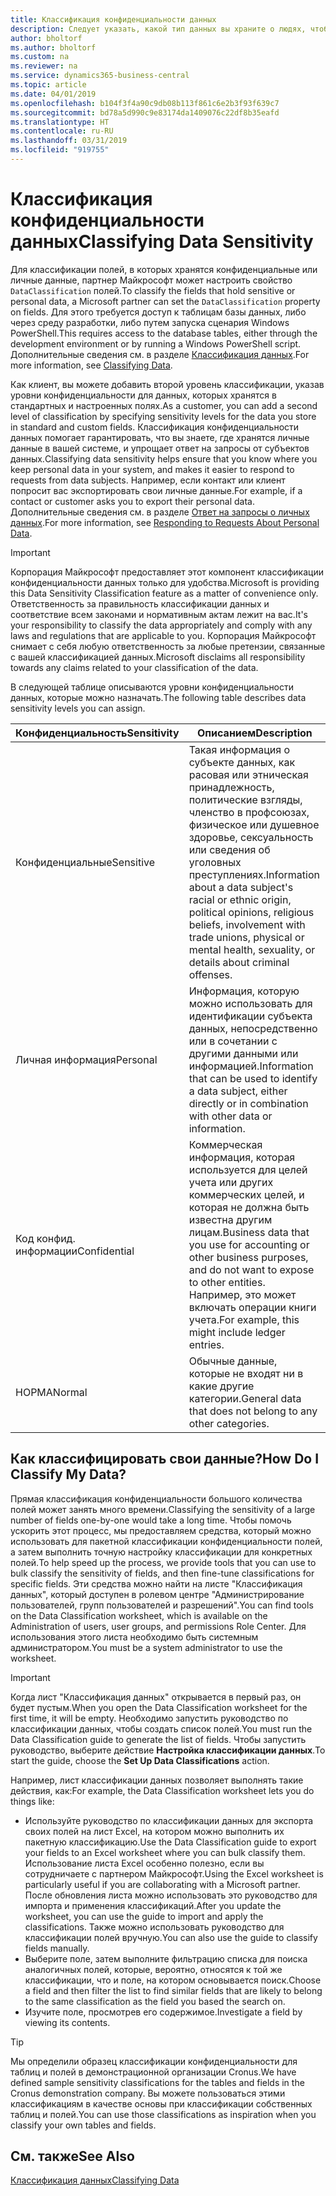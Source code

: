 ```yaml
---
title: Классификация конфиденциальности данных
description: Следует указать, какой тип данных вы храните о людях, чтобы можно было отвечать на запросы субъектов данных.
author: bholtorf
ms.author: bholtorf
ms.custom: na
ms.reviewer: na
ms.service: dynamics365-business-central
ms.topic: article
ms.date: 04/01/2019
ms.openlocfilehash: b104f3f4a90c9db08b113f861c6e2b3f93f639c7
ms.sourcegitcommit: bd78a5d990c9e83174da1409076c22df8b35eafd
ms.translationtype: HT
ms.contentlocale: ru-RU
ms.lasthandoff: 03/31/2019
ms.locfileid: "919755"
---
```

# <a name="classifying-data-sensitivity"></a><span data-ttu-id="953ee-103">Классификация конфиденциальности данных</span><span class="sxs-lookup"><span data-stu-id="953ee-103">Classifying Data Sensitivity</span></span>
<span data-ttu-id="953ee-104">Для классификации полей, в которых хранятся конфиденциальные или личные данные, партнер Майкрософт может настроить свойство ```DataClassification``` полей.</span><span class="sxs-lookup"><span data-stu-id="953ee-104">To classify the fields that hold sensitive or personal data, a Microsoft partner can set the ```DataClassification``` property on fields.</span></span> <span data-ttu-id="953ee-105">Для этого требуется доступ к таблицам базы данных, либо через среду разработки, либо путем запуска сценария Windows PowerShell.</span><span class="sxs-lookup"><span data-stu-id="953ee-105">This requires access to the database tables, either through the development environment or by running a Windows PowerShell script.</span></span> <span data-ttu-id="953ee-106">Дополнительные сведения см. в разделе [Классификация данных](https://docs.microsoft.com/en-us/dynamics-nav/classifying-data).</span><span class="sxs-lookup"><span data-stu-id="953ee-106">For more information, see [Classifying Data](https://docs.microsoft.com/en-us/dynamics-nav/classifying-data).</span></span>  

<span data-ttu-id="953ee-107">Как клиент, вы можете добавить второй уровень классификации, указав уровни конфиденциальности для данных, которых хранятся в стандартных и настроенных полях.</span><span class="sxs-lookup"><span data-stu-id="953ee-107">As a customer, you can add a second level of classification by specifying sensitivity levels for the data you store in standard and custom fields.</span></span> <span data-ttu-id="953ee-108">Классификация конфиденциальности данных помогает гарантировать, что вы знаете, где хранятся личные данные в вашей системе, и упрощает ответ на запросы от субъектов данных.</span><span class="sxs-lookup"><span data-stu-id="953ee-108">Classifying data sensitivity helps ensure that you know where you keep personal data in your system, and makes it easier to respond to requests from data subjects.</span></span> <span data-ttu-id="953ee-109">Например, если контакт или клиент попросит вас экспортировать свои личные данные.</span><span class="sxs-lookup"><span data-stu-id="953ee-109">For example, if a contact or customer asks you to export their personal data.</span></span> <span data-ttu-id="953ee-110">Дополнительные сведения см. в разделе [Ответ на запросы о личных данных](admin-responding-to-requests-about-personal-data.md).</span><span class="sxs-lookup"><span data-stu-id="953ee-110">For more information, see [Responding to Requests About Personal Data](admin-responding-to-requests-about-personal-data.md).</span></span>

> [!Important]
> <span data-ttu-id="953ee-111">Корпорация Майкрософт предоставляет этот компонент классификации конфиденциальности данных только для удобства.</span><span class="sxs-lookup"><span data-stu-id="953ee-111">Microsoft is providing this Data Sensitivity Classification feature as a matter of convenience only.</span></span> <span data-ttu-id="953ee-112">Ответственность за правильность классификации данных и соответствие всем законами и нормативным актам лежит на вас.</span><span class="sxs-lookup"><span data-stu-id="953ee-112">It's your responsibility to classify the data appropriately and comply with any laws and regulations that are applicable to you.</span></span> <span data-ttu-id="953ee-113">Корпорация Майкрософт снимает с себя любую ответственность за любые претензии, связанные с вашей классификацией данных.</span><span class="sxs-lookup"><span data-stu-id="953ee-113">Microsoft disclaims all responsibility towards any claims related to your classification of the data.</span></span>  

<span data-ttu-id="953ee-114">В следующей таблице описываются уровни конфиденциальности данных, которые можно назначать.</span><span class="sxs-lookup"><span data-stu-id="953ee-114">The following table describes data sensitivity levels you can assign.</span></span>

|<span data-ttu-id="953ee-115">Конфиденциальность</span><span class="sxs-lookup"><span data-stu-id="953ee-115">Sensitivity</span></span>|<span data-ttu-id="953ee-116">Описанием</span><span class="sxs-lookup"><span data-stu-id="953ee-116">Description</span></span>|
|----|----|
|<span data-ttu-id="953ee-117">Конфиденциальные</span><span class="sxs-lookup"><span data-stu-id="953ee-117">Sensitive</span></span> | <span data-ttu-id="953ee-118">Такая информация о субъекте данных, как расовая или этническая принадлежность, политические взгляды, членство в профсоюзах, физическое или душевное здоровье, сексуальность или сведения об уголовных преступлениях.</span><span class="sxs-lookup"><span data-stu-id="953ee-118">Information about a data subject's racial or ethnic origin, political opinions, religious beliefs, involvement with trade unions, physical or mental health, sexuality, or details about criminal offenses.</span></span> |
|<span data-ttu-id="953ee-119">Личная информация</span><span class="sxs-lookup"><span data-stu-id="953ee-119">Personal</span></span> | <span data-ttu-id="953ee-120">Информация, которую можно использовать для идентификации субъекта данных, непосредственно или в сочетании с другими данными или информацией.</span><span class="sxs-lookup"><span data-stu-id="953ee-120">Information that can be used to identify a data subject, either directly or in combination with other data or information.</span></span>|
|<span data-ttu-id="953ee-121">Код конфид. информации</span><span class="sxs-lookup"><span data-stu-id="953ee-121">Confidential</span></span> | <span data-ttu-id="953ee-122">Коммерческая информация, которая используется для целей учета или других коммерческих целей, и которая не должна быть известна другим лицам.</span><span class="sxs-lookup"><span data-stu-id="953ee-122">Business data that you use for accounting or other business purposes, and do not want to expose to other entities.</span></span> <span data-ttu-id="953ee-123">Например, это может включать операции книги учета.</span><span class="sxs-lookup"><span data-stu-id="953ee-123">For example, this might include ledger entries.</span></span>|
|<span data-ttu-id="953ee-124">НОРМА</span><span class="sxs-lookup"><span data-stu-id="953ee-124">Normal</span></span> | <span data-ttu-id="953ee-125">Обычные данные, которые не входят ни в какие другие категории.</span><span class="sxs-lookup"><span data-stu-id="953ee-125">General data that does not belong to any other categories.</span></span>|

## <a name="how-do-i-classify-my-data"></a><span data-ttu-id="953ee-126">Как классифицировать свои данные?</span><span class="sxs-lookup"><span data-stu-id="953ee-126">How Do I Classify My Data?</span></span>
<span data-ttu-id="953ee-127">Прямая классификация конфиденциальности большого количества полей может занять много времени.</span><span class="sxs-lookup"><span data-stu-id="953ee-127">Classifying the sensitivity of a large number of fields one-by-one would take a long time.</span></span> <span data-ttu-id="953ee-128">Чтобы помочь ускорить этот процесс, мы предоставляем средства, который можно использовать для пакетной классификации конфиденциальности полей, а затем выполнить точную настройку классификации для конкретных полей.</span><span class="sxs-lookup"><span data-stu-id="953ee-128">To help speed up the process, we provide tools that you can use to bulk classify the sensitivity of fields, and then fine-tune classifications for specific fields.</span></span> <span data-ttu-id="953ee-129">Эти средства можно найти на листе "Классификация данных", который доступен в ролевом центре "Администрирование пользователей, групп пользователей и разрешений".</span><span class="sxs-lookup"><span data-stu-id="953ee-129">You can find tools on the Data Classification worksheet, which is available on the Administration of users, user groups, and permissions Role Center.</span></span> <span data-ttu-id="953ee-130">Для использования этого листа необходимо быть системным администратором.</span><span class="sxs-lookup"><span data-stu-id="953ee-130">You must be a system administrator to use the worksheet.</span></span>

> [!Important]
> <span data-ttu-id="953ee-131">Когда лист "Классификация данных" открывается в первый раз, он будет пустым.</span><span class="sxs-lookup"><span data-stu-id="953ee-131">When you open the Data Classification worksheet for the first time, it will be empty.</span></span> <span data-ttu-id="953ee-132">Необходимо запустить руководство по классификации данных, чтобы создать список полей.</span><span class="sxs-lookup"><span data-stu-id="953ee-132">You must run the Data Classification guide to generate the list of fields.</span></span> <span data-ttu-id="953ee-133">Чтобы запустить руководство, выберите действие **Настройка классификации данных**.</span><span class="sxs-lookup"><span data-stu-id="953ee-133">To start the guide, choose the **Set Up Data Classifications** action.</span></span>

<span data-ttu-id="953ee-134">Например, лист классификации данных позволяет выполнять такие действия, как:</span><span class="sxs-lookup"><span data-stu-id="953ee-134">For example, the Data Classification worksheet lets you do things like:</span></span>  

* <span data-ttu-id="953ee-135">Используйте руководство по классификации данных для экспорта своих полей на лист Excel, на котором можно выполнить их пакетную классификацию.</span><span class="sxs-lookup"><span data-stu-id="953ee-135">Use the Data Classification guide to export your fields to an Excel worksheet where you can bulk classify them.</span></span> <span data-ttu-id="953ee-136">Использование листа Excel особенно полезно, если вы сотрудничаете с партнером Майкрософт.</span><span class="sxs-lookup"><span data-stu-id="953ee-136">Using the Excel worksheet is particularly useful if you are collaborating with a Microsoft partner.</span></span> <span data-ttu-id="953ee-137">После обновления листа можно использовать это руководство для импорта и применения классификаций.</span><span class="sxs-lookup"><span data-stu-id="953ee-137">After you update the worksheet, you can use the guide to import and apply the classifications.</span></span> <span data-ttu-id="953ee-138">Также можно использовать руководство для классификации полей вручную.</span><span class="sxs-lookup"><span data-stu-id="953ee-138">You can also use the guide to classify fields manually.</span></span>  
* <span data-ttu-id="953ee-139">Выберите поле, затем выполните фильтрацию списка для поиска аналогичных полей, которые, вероятно, относятся к той же классификации, что и поле, на котором основывается поиск.</span><span class="sxs-lookup"><span data-stu-id="953ee-139">Choose a field and then filter the list to find similar fields that are likely to belong to the same classification as the field you based the search on.</span></span>  
* <span data-ttu-id="953ee-140">Изучите поле, просмотрев его содержимое.</span><span class="sxs-lookup"><span data-stu-id="953ee-140">Investigate a field by viewing its contents.</span></span>  

> [!Tip]
> <span data-ttu-id="953ee-141">Мы определили образец классификации конфиденциальности для таблиц и полей в демонстрационной организации Cronus.</span><span class="sxs-lookup"><span data-stu-id="953ee-141">We have defined sample sensitivity classifications for the tables and fields in the Cronus demonstration company.</span></span> <span data-ttu-id="953ee-142">Вы можете пользоваться этими классификациям в качестве основы при классификации собственных таблиц и полей.</span><span class="sxs-lookup"><span data-stu-id="953ee-142">You can use those classifications as inspiration when you classify your own tables and fields.</span></span>

## <a name="see-also"></a><span data-ttu-id="953ee-143">См. также</span><span class="sxs-lookup"><span data-stu-id="953ee-143">See Also</span></span>
[<span data-ttu-id="953ee-144">Классификация данных</span><span class="sxs-lookup"><span data-stu-id="953ee-144">Classifying Data</span></span>](https://docs.microsoft.com/en-us/dynamics-nav/classifying-data)  
